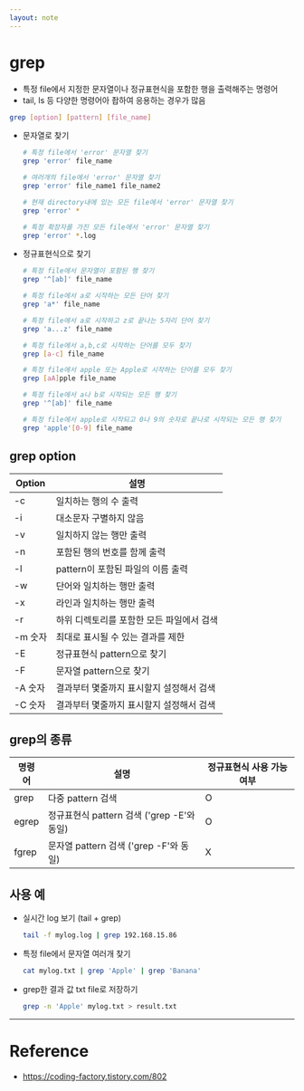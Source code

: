 ```yaml
---
layout: note
---
```


# grep

- 특정 file에서 지정한 문자열이나 정규표현식을 포함한 행을 출력해주는 명령어
- tail, ls 등 다양한 명령어아 좝하여 응용하는 경우가 많음

```sh
grep [option] [pattern] [file_name]
```

- 문자열로 찾기
    ```sh
    # 특정 file에서 'error' 문자열 찾기
    grep 'error' file_name

    # 여러개의 file에서 'error' 문자열 찾기
    grep 'error' file_name1 file_name2

    # 현재 directory내에 있는 모든 file에서 'error' 문자열 찾기
    grep 'error' *

    # 특정 확장자를 가진 모든 file에서 'error' 문자열 찾기
    grep 'error' *.log
    ```
- 정규표현식으로 찾기
    ```sh
    # 특정 file에서 문자열이 포함된 행 찾기
    grep '^[ab]' file_name 

    # 특정 file에서 a로 시작하는 모든 단어 찾기
    grep 'a*' file_name 

    # 특정 file에서 a로 시작하고 z로 끝나는 5자리 단어 찾기
    grep 'a...z' file_name 

    # 특정 file에서 a,b,c로 시작하는 단어를 모두 찾기
    grep [a-c] file_name

    # 특정 file에서 apple 또는 Apple로 시작하는 단어를 모두 찾기
    grep [aA]pple file_name 

    # 특정 file에서 a나 b로 시작되는 모든 행 찾기
    grep '^[ab]' file_name 

    # 특정 file에서 apple로 시작되고 0나 9의 숫자로 끝나로 시작되는 모든 행 찾기
    grep 'apple'[0-9] file_name
    ```

## grep option

| Option | 설명 |
| - | - |
| -c | 일치하는 행의 수 출력 |
| -i | 대소문자 구별하지 않음 |
| -v | 일치하지 않는 행만 출력 |
| -n | 포함된 행의 번호를 함께 출력 |
| -l | pattern이 포함된 파일의 이름 출력 |
| -w | 단어와 일치하는 행만 출력 |
| -x | 라인과 일치하는 행만 출력 |
| -r | 하위 디렉토리를 포함한 모든 파일에서 검색 |
| -m 숫자 | 최대로 표시될 수 있는 결과를 제한 |
| -E | 정규표현식 pattern으로 찾기 |
| -F | 문자열 pattern으로 찾기 |
| -A 숫자 | 결과부터 몇줄까지 표시할지 설정해서 검색 |
| -C 숫자 | 결과부터 몇줄까지 표시할지 설정해서 검색 |

## grep의 종류

| 명령어 | 설명 | 정규표현식 사용 가능 여부 |
| - | - | - |
| grep | 다중 pattern 검색 | O |
| egrep | 정규표현식 pattern 검색 ('grep -E'와 동일) | O |
| fgrep | 문자열 pattern 검색 ('grep -F'와 동일) | X |

## 사용 예

- 실시간 log 보기 (tail + grep)
    ```sh
    tail -f mylog.log | grep 192.168.15.86
    ```

- 특정 file에서 문자열 여러개 찾기
    ```sh
    cat mylog.txt | grep 'Apple' | grep 'Banana'
    ```

- grep한 결과 값 txt file로 저장하기
    ```sh
    grep -n 'Apple' mylog.txt > result.txt
    ```

---

# Reference

- https://coding-factory.tistory.com/802
